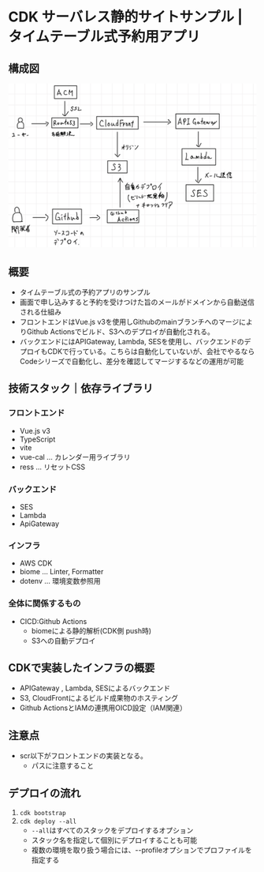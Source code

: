 # CDK サーバレス静的サイトサンプル | タイムテーブル式予約用アプリ

## 構成図

![構成図](./Diagram.png)

## 概要

- タイムテーブル式の予約アプリのサンプル
- 画面で申し込みすると予約を受けつけた旨のメールがドメインから自動送信される仕組み
- フロントエンドはVue.js v3を使用しGithubのmainブランチへのマージによりGithub Actionsでビルド、S3へのデプロイが自動化される。
- バックエンドにはAPIGateway, Lambda, SESを使用し、バックエンドのデプロイもCDKで行っている。こちらは自動化していないが、会社でやるならCodeシリーズで自動化し、差分を確認してマージするなどの運用が可能

## 技術スタック｜依存ライブラリ

### フロントエンド

- Vue.js v3
- TypeScript
- vite
- vue-cal ... カレンダー用ライブラリ
- ress ... リセットCSS

### バックエンド

- SES
- Lambda
- ApiGateway

### インフラ

- AWS CDK
- biome ... Linter, Formatter
- dotenv ... 環境変数参照用

### 全体に関係するもの

- CICD:Github Actions
  - biomeによる静的解析(CDK側 push時)
  - S3への自動デプロイ

## CDKで実装したインフラの概要

- APIGateway , Lambda, SESによるバックエンド
- S3, CloudFrontによるビルド成果物のホスティング
- Github ActionsとIAMの連携用OICD設定（IAM関連）

## 注意点

- scr以下がフロントエンドの実装となる。
  - パスに注意すること

## デプロイの流れ

1. `cdk bootstrap`
2. `cdk deploy --all`
    - `--all`はすべてのスタックをデプロイするオプション
    - スタック名を指定して個別にデプロイすることも可能
    - 複数の環境を取り扱う場合には、--profileオプションでプロファイルを指定する
